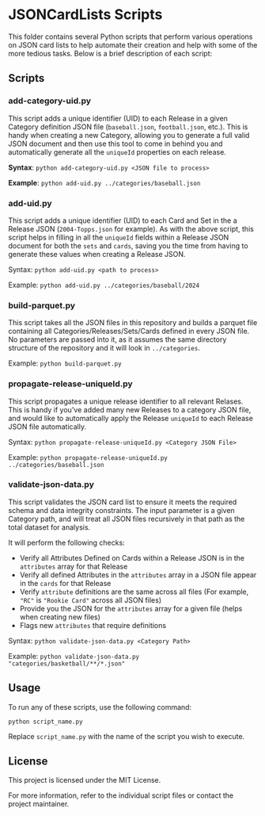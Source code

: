 # JSONCardLists Scripts

This folder contains several Python scripts that perform various operations on JSON card lists to help automate their creation and help with some of the more tedious tasks. Below is a brief description of each script:

## Scripts

### add-category-uid.py

This script adds a unique identifier (UID) to each Release in a given Category definition JSON file (`baseball.json`, `football.json`, etc.). This is handy when creating a new Category, allowing you to generate a full valid JSON document and then use this tool
to come in behind you and automatically generate all the `uniqueId` properties on each release.

**Syntax**:
`python add-category-uid.py <JSON file to process>`

**Example**:
`python add-uid.py ../categories/baseball.json`

### add-uid.py

This script adds a unique identifier (UID) to each Card and Set in the a Release JSON (`2004-Topps.json` for example). As with the above script, this script helps in filling in all the `uniqueId` fields within a Release JSON document for both the `sets` and `cards`, saving you the time from having to generate these values when creating a Release JSON.

Syntax:
`python add-uid.py <path to process>`

Example:
`python add-uid.py ../categories/baseball/2024`

### build-parquet.py

This script takes all the JSON files in this repository and builds a parquet file containing all Categories/Releases/Sets/Cards defined in every JSON file. No parameters are passed into it, as it assumes the same directory structure of the repository and it will look in `../categories`.

Example:
`python build-parquet.py`

### propagate-release-uniqueId.py

This script propagates a unique release identifier to all relevant Relases. This is handy if you've added many new Releases to a category JSON file, and would like to automatically apply the Release `uniqueId` to each Release JSON file automatically.

Syntax:
`python propagate-release-uniqueId.py <Category JSON File>`

Example:
`python propagate-release-uniqueId.py ../categories/baseball.json`

### validate-json-data.py

This script validates the JSON card list to ensure it meets the required schema and data integrity constraints. The input parameter is a given Category path, and will treat all JSON files recursively in that path as the total dataset for analysis.

It will perform the following checks:  

- Verify all Attributes Defined on Cards within a Release JSON is in the `attributes` array for that Release
- Verify all defined Attributes in the `attributes` array in a JSON file appear in the `cards` for that Release
- Verify `attribute` definitions are the same across all files (For example, `"RC"` is `"Rookie Card"` across all JSON files)
- Provide you the JSON for the `attributes` array for a given file (helps when creating new files)
- Flags new `attributes` that require definitions

Syntax:
`python validate-json-data.py <Category Path>`

Example:
`python validate-json-data.py "categories/basketball/**/*.json"`

## Usage

To run any of these scripts, use the following command:
```
python script_name.py
```
Replace `script_name.py` with the name of the script you wish to execute.

## License

This project is licensed under the MIT License.

For more information, refer to the individual script files or contact the project maintainer.